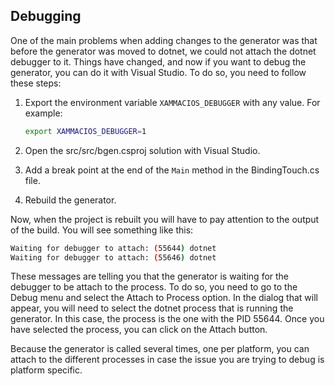 ## Debugging


One of the main problems when adding changes to the generator was that before the generator was moved to dotnet, we could not attach the dotnet debugger to it. 
Things have changed, and now if you want to debug the generator, you can do it with Visual Studio. To do so, you need to follow these steps:

1. Export the environment variable `XAMMACIOS_DEBUGGER` with any value. For example:

    ```bash
    export XAMMACIOS_DEBUGGER=1
    ```

2. Open the src/src/bgen.csproj solution with Visual Studio.
3. Add a break point at the end of the `Main` method in the BindingTouch.cs file.
4. Rebuild the generator.


Now, when the project is rebuilt you will have to pay attention to the output of the build. You will see something like this:

```bash
Waiting for debugger to attach: (55644) dotnet
Waiting for debugger to attach: (55646) dotnet
```

These messages are telling you that the generator is waiting for the debugger to be attach to the process. To do so, you need to go to the Debug menu and select 
the Attach to Process option. In the dialog that will appear, you will need to select the dotnet process that is running the generator. In this case, the process
is the one with the PID 55644. Once you have selected the process, you can click on the Attach button.

Because the generator is called several times, one per platform, you can attach to the different processes in case the issue you are trying to debug
is platform specific.
